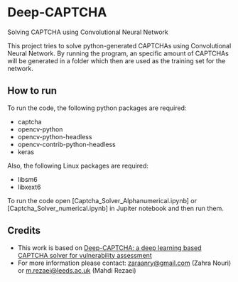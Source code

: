 # Deep-CAPTCHA
Solving CAPTCHA using Convolutional Neural Network

This project tries to solve python-generated CAPTCHAs using Convolutional Neural Network. By running the program, an specific amount of CAPTCHAs will be generated in a folder which then are used as the training set for the network.

## How to run
To run the code, the following python packages are required:
- captcha 
- opencv-python
- opencv-python-headless
- opencv-contrib-python-headless
- keras

Also, the following Linux packages are required:
- libsm6
- libxext6

To run the code open [Captcha_Solver_Alphanumerical.ipynb] or [Captcha_Solver_numerical.ipynb] in Jupiter notebook and then run them.

## Credits
- This work is based on [Deep-CAPTCHA: a deep learning based CAPTCHA solver for vulnerability assessment](https://arxiv.org/abs/2006.08296)
- For more information please contact: zaraanry@gmail.com (Zahra Nouri) or m.rezaei@leeds.ac.uk (Mahdi Rezaei)

